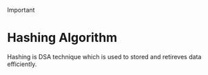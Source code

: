 > [!IMPORTANT]
>
> # Hashing Algorithm

Hashing is DSA technique which is used to stored and retireves data efficiently.
